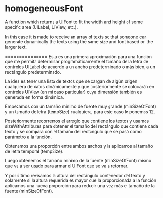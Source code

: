 homogeneousFont
===============

A function which returns a UIFont to fit the width and height of some specific area (UILabel, UIView, etc.).

In this case it is made to receive an array of texts so that someone can generate dynamically the texts using the same size and font based on the larger text.

===============
Esta es una primera aproximación para una función que me permita determinar programáticamente el tamaño de la letra de controles UILabel de acuerdo a un ancho predeterminado o más bien, a un rectángulo predeterminado.

La idea es tener una lista de textos que se cargan de algún origen cualquiera de datos dinámicamente y que posteriormente se colocarán en controles UIView (en mi caso particular) cuya dimensión también es generada en forma dinámica.

Empezamos con un tamaño mínimo de fuente muy grande (minSizeOfFont) y un tamaño de letra (tempSize) cualquiera, para este caso le ponemos 12.

Posteriormente recorremos el arreglo que contiene los textos y usamos sizeWithAttributes para obtener el tamaño del rectángulo que contiene cada texto y se compara con el tamaño del rectángulo que se pasó como parámetro a la función.

Obtenemos una proporción entre ambos anchos y la aplicamos al tamaño de letra temporal (tempSize).

Luego obtenemos el tamaño mínimo de la fuente (minSizeOfFont) mismo que va a ser usado para armar el UIFont que se va a retornar.

Y por último revisamos la altura del rectángulo contenedor del texto y solamente si la altura requerida es mayor que la proporcionada a la función aplicamos una nueva proporción para reducir una vez más el tamaño de la fuente (minSizeOfFont). 

